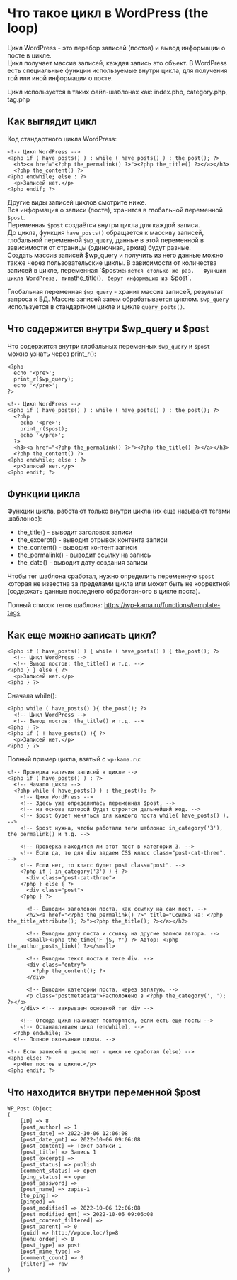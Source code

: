 # Что такое цикл в WordPress (the loop)
Цикл WordPress - это перебор записей (постов) и вывод информации о посте в цикле.  
Цикл получает массив записей, каждая запись это объект. В WordPress есть специальные функции используемые внутри цикла, для получения той или иной информации о посте.

Цикл используется в таких файл-шаблонах как: index.php, category.php, tag.php

## Как выглядит цикл
Код стандартного цикла WordPress:

    <!-- Цикл WordPress -->
    <?php if ( have_posts() ) : while ( have_posts() ) : the_post(); ?>
      <h3><a href="<?php the_permalink() ?>"><?php the_title() ?></a></h3>
      <?php the_content() ?>
    <?php endwhile; else : ?>
      <p>Записей нет.</p>
    <?php endif; ?>

Другие виды записей циклов смотрите ниже.  
Вся информация о записи (посте), хранится в глобальной переменной `$post`.  
Переменная `$post` создаётся внутри цикла для каждой записи.  
До цикла, функция `have_posts()` обращается к массиву записей, глобальной переменной `$wp_query`, данные в этой переменной в зависимости от страницы (одиночная, архив) будут разные.  
Создать массив записей $wp_query и получить из него данные можно также через пользовательские циклы.  
В зависимости от количества записей в цикле, переменная `$post` меняется столько же раз.  
Функции цикла WordPress, типа `the_title()`, берут информацию из `$post`.

Глобальная переменная `$wp_query` - хранит массив записей, результат запроса к БД. Массив записей затем обрабатывается циклом. `$wp_query` используется в стандартном цикле и цикле `query_posts()`.

## Что содержится внутри $wp_query и $post
Что содержится внутри глобальных переменных `$wp_query` и `$post` можно узнать через print_r():

    <?php
      echo '<pre>';
      print_r($wp_query);
      echo '</pre>';
    ?>

    <!-- Цикл WordPress -->
    <?php if ( have_posts() ) : while ( have_posts() ) : the_post(); ?>
      <?php
        echo '<pre>';
        print_r($post);
        echo '</pre>';
      ?>
      <h3><a href="<?php the_permalink() ?>"><?php the_title() ?></a></h3>
      <?php the_content() ?>
    <?php endwhile; else : ?>
      <p>Записей нет.</p>
    <?php endif; ?>

## Функции цикла
Функции цикла, работают только внутри цикла (их еще называют тегами шаблонов):

- the_title()     - выводит заголовок записи
- the_excerpt()   - выводит отрывок контента записи
- the_content()   - выводит контент записи
- the_permalink() - выводит ссылку на запись
- the_date()      - выводит дату создания записи

Чтобы тег шаблона сработал, нужно определить переменную `$post` которая не известна за пределами цикла или может быть не корректной (содержать данные последнего обработанного в цикле поста).

Полный список тегов шаблона: https://wp-kama.ru/functions/template-tags

## Как еще можно записать цикл?

    <?php if ( have_posts() ) { while ( have_posts() ) { the_post(); ?>
      <!-- Цикл WordPress -->
      <!-- Вывод постов: the_title() и т.д. -->
    <?php } } else { ?>
      <p>Записей нет.</p>
    <?php } ?>

Сначала while():

    <?php while ( have_posts() ){ the_post(); ?>
      <!-- Цикл WordPress -->
      <!-- Вывод постов: the_title() и т.д. -->
    <?php } ?>
    <?php if ( ! have_posts() ){ ?>
      <p>Записей нет.</p>
    <?php } ?>

Полный пример цикла, взятый с `wp-kama.ru`:

    <!-- Проверка наличия записей в цикле -->
    <?php if ( have_posts() ) : ?>
      <!-- Начало цикла -->
      <?php while ( have_posts() ) : the_post(); ?>
        <!-- Цикл WordPress -->
        <!-- Здесь уже определилась переменная $post, -->
        <!-- на основе которой будет строится дальнейший код. -->
        <!-- $post будет меняться для каждого поста while( have_posts() ). -->
        <!-- $post нужна, чтобы работали теги шаблона: in_category('3'), the_permalink() и т.д. -->

        <!-- Проверка находится ли этот пост в категории 3. -->
        <!-- Если да, то для div задаем CSS класс class="post-cat-three". -->
        <!-- Если нет, то класс будет post class="post". -->
        <?php if ( in_category('3') ) { ?>
          <div class="post-cat-three">
        <?php } else { ?>
          <div class="post">
        <?php } ?>

          <!-- Выводим заголовок поста, как ссылку на сам пост. -->
          <h2><a href="<?php the_permalink() ?>" title="Ссылка на: <?php the_title_attribute(); ?>"><?php the_title(); ?></a></h2>

          <!-- Выводим дату поста и ссылку на другие записи автора. -->
          <small><?php the_time('F jS, Y') ?> Автор: <?php the_author_posts_link() ?></small>

          <!-- Выводим текст поста в теге div. -->
          <div class="entry">
            <?php the_content(); ?>
          </div>

          <!-- Выводим категории поста, через запятую. -->
          <p class="postmetadata">Расположено в <?php the_category(', '); ?></p>
        </div> <!-- закрываем основной тег div -->

        <!-- Отсюда цикл начинает повторятся, если есть еще посты -->
        <!-- Останавливаем цикл (endwhile), -->
      <?php endwhile; ?>
      <!-- Полное окончание цикла. -->

    <!-- Если записей в цикле нет - цикл не сработал (else) -->
    <?php else: ?>
      <p>Нет постов в цикле.</p>
    <?php endif; ?>

## Что находится внутри переменной $post

    WP_Post Object
    (
        [ID] => 8
        [post_author] => 1
        [post_date] => 2022-10-06 12:06:08
        [post_date_gmt] => 2022-10-06 09:06:08
        [post_content] => Текст записи 1
        [post_title] => Запись 1
        [post_excerpt] => 
        [post_status] => publish
        [comment_status] => open
        [ping_status] => open
        [post_password] => 
        [post_name] => zapis-1
        [to_ping] => 
        [pinged] => 
        [post_modified] => 2022-10-06 12:06:08
        [post_modified_gmt] => 2022-10-06 09:06:08
        [post_content_filtered] => 
        [post_parent] => 0
        [guid] => http://wpboo.loc/?p=8
        [menu_order] => 0
        [post_type] => post
        [post_mime_type] => 
        [comment_count] => 0
        [filter] => raw
    )
